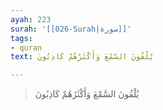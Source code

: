 ```yaml
---
ayah: 223
surah: '[[026-Surah|سورة]]'
tags:
- quran
text: يُلْقُونَ السَّمْعَ وَأَكْثَرُهُمْ كَاذِبُونَ

---
```

> يُلْقُونَ السَّمْعَ وَأَكْثَرُهُمْ كَاذِبُونَ
